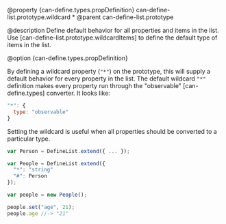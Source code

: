 @property {can-define.types.propDefinition} can-define-list.prototype.wildcard *
@parent can-define-list.prototype

@description Define default behavior for all properties and items in the list. Use
[can-define-list.prototype.wildcardItems] to define the default type of items in the list.

@option {can-define.types.propDefinition}

By defining a wildcard property (`"*"`) on the prototype, this will supply a
default behavior for every property in the list.  The default wildcard `"*"` definition
makes every property run through the "observable" [can-define.types] converter.
It looks like:

```js
"*": {
  type: "observable"
}
```

Setting the wildcard is useful when all properties should be converted to a particular type.

```js
var Person = DefineList.extend({ ... });

var People = DefineList.extend({
  "*": "string"
  "#": Person
});

var people = new People();

people.set("age", 21);
people.age //-> "21"
```
